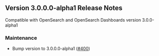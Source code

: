## Version 3.0.0.0-alpha1 Release Notes

Compatible with OpenSearch and OpenSearch Dashboards version 3.0.0-alpha1


### Maintenance
* Bump version to 3.0.0.0-alpha1 ([#400](https://github.com/opensearch-project/ml-commons-dashboards/pull/400))